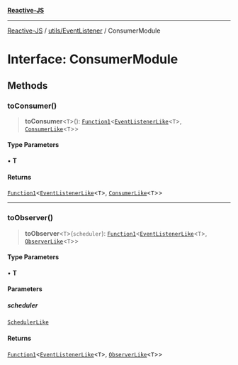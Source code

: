 [**Reactive-JS**](../../../README.md)

***

[Reactive-JS](../../../README.md) / [utils/EventListener](../README.md) / ConsumerModule

# Interface: ConsumerModule

## Methods

### toConsumer()

> **toConsumer**\<`T`\>(): [`Function1`](../../../functions/type-aliases/Function1.md)\<[`EventListenerLike`](../../interfaces/EventListenerLike.md)\<`T`\>, [`ConsumerLike`](../../interfaces/ConsumerLike.md)\<`T`\>\>

#### Type Parameters

• **T**

#### Returns

[`Function1`](../../../functions/type-aliases/Function1.md)\<[`EventListenerLike`](../../interfaces/EventListenerLike.md)\<`T`\>, [`ConsumerLike`](../../interfaces/ConsumerLike.md)\<`T`\>\>

***

### toObserver()

> **toObserver**\<`T`\>(`scheduler`): [`Function1`](../../../functions/type-aliases/Function1.md)\<[`EventListenerLike`](../../interfaces/EventListenerLike.md)\<`T`\>, [`ObserverLike`](../../interfaces/ObserverLike.md)\<`T`\>\>

#### Type Parameters

• **T**

#### Parameters

##### scheduler

[`SchedulerLike`](../../interfaces/SchedulerLike.md)

#### Returns

[`Function1`](../../../functions/type-aliases/Function1.md)\<[`EventListenerLike`](../../interfaces/EventListenerLike.md)\<`T`\>, [`ObserverLike`](../../interfaces/ObserverLike.md)\<`T`\>\>
